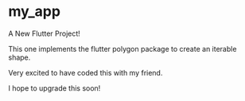 # my_app

A New Flutter Project!

This one implements the flutter polygon package to create an iterable shape.

Very excited to have coded this with my friend.

I hope to upgrade this soon!
